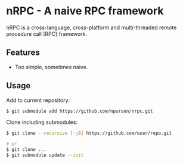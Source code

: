 # nRPC - A naive RPC framework

nRPC is a cross-language, cross-platform and multi-threaded remote procedure call (RPC) framework.

## Features

* Too simple, sometimes naive.

## Usage

Add to current repository:

```bash
$ git submodule add https://github.com/npurson/nrpc.git
```

Clone including submodules:

```bash
$ git clone --recursive [-j8] https://github.com/user/repo.git

# or
$ git clone ...
$ git submodule update --init
```
